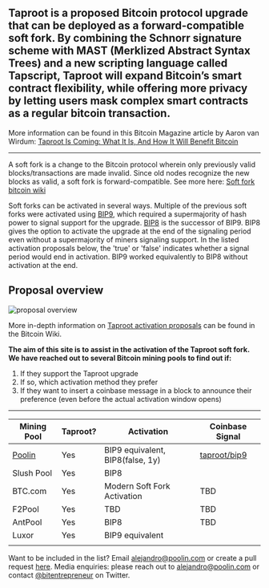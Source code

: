 ## Taproot is a proposed Bitcoin protocol upgrade that can be deployed as a forward-compatible soft fork. By combining the Schnorr signature scheme with MAST (Merklized Abstract Syntax Trees) and a new scripting language called Tapscript, Taproot will expand Bitcoin’s smart contract flexibility, while offering more privacy by letting users mask complex smart contracts as a regular bitcoin transaction.
More information can be found in this Bitcoin Magazine article by Aaron van Wirdum: [Taproot Is Coming: What It Is, And How It Will Benefit Bitcoin](https://bitcoinmagazine.com/articles/taproot-coming-what-it-and-how-it-will-benefit-bitcoin)
 
  ------
 
A soft fork is a change to the Bitcoin protocol wherein only previously valid blocks/transactions are made invalid. Since old nodes recognize the new blocks as valid, a soft fork is forward-compatible. See more here: [Soft fork bitcoin wiki](https://en.bitcoin.it/wiki/Softfork) 

Soft forks can be activated in several ways. Multiple of the previous soft forks were activated using [BIP9](https://en.bitcoin.it/wiki/BIP_0009), which required a supermajority of hash power to signal support for the upgrade. [BIP8](https://en.bitcoin.it/wiki/BIP_0008) is the successor of BIP9. BIP8 gives the option to activate the upgrade at the end of the signaling period even without a supermajority of miners signaling support. In the listed activation proposals below, the 'true' or 'false' indicates whether a signal period would end in activation. BIP9 worked equivalently to BIP8 without activation at the end.

## Proposal overview

![proposal overview](https://en.bitcoin.it/w/images/en/1/19/Activation-timeline.png)

More in-depth information on [Taproot activation proposals](https://en.bitcoin.it/wiki/Taproot_activation_proposals) can be found in the Bitcoin Wiki.
 
**The aim of this site is to assist in the activation of the Taproot soft fork. We have reached out to several Bitcoin mining pools to find out if:**
 
1. If they support the Taproot upgrade
1. If so, which activation method they prefer
1. If they want to insert a coinbase message in a block to announce their preference (even before the actual activation window opens)

------
 
 Mining Pool |   Taproot?     |  Activation | Coinbase Signal
------------ | ------------- | ------------- | ------------- |
[Poolin](https://poolin.com) | Yes | BIP9 equivalent, BIP8(false, 1y) | [taproot/bip9](https://explorer.poolin.com/block/0000000000000000000698859d225da3129461173d6a9c07b2849edc9da0a12d) | 
Slush Pool | Yes | BIP8 |  |
BTC.com | Yes | Modern Soft Fork Activation | TBD |
F2Pool | Yes | TBD | TBD |
AntPool | Yes | BIP8 | TBD |
Luxor | Yes | BIP9 equivalent |
 | | | 

Want to be included in the list? Email alejandro@poolin.com or create a pull request [here](https://github.com/taprootactivation). 
Media enquiries: please reach out to alejandro@poolin.com or contact [@bitentrepreneur](https://twitter.com/bitentrepreneur) on Twitter.
 
